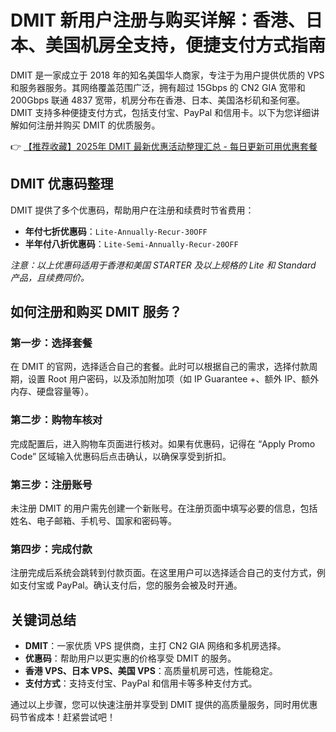 # DMIT 新用户注册与购买详解：香港、日本、美国机房全支持，便捷支付方式指南

DMIT 是一家成立于 2018 年的知名美国华人商家，专注于为用户提供优质的 VPS 和服务器服务。其网络覆盖范围广泛，拥有超过 15Gbps 的 CN2 GIA 宽带和 200Gbps 联通 4837 宽带，机房分布在香港、日本、美国洛杉矶和圣何塞。DMIT 支持多种便捷支付方式，包括支付宝、PayPal 和信用卡。以下为您详细讲解如何注册并购买 DMIT 的优质服务。

👉 [【推荐收藏】2025年 DMIT 最新优惠活动整理汇总 - 每日更新可用优惠套餐](https://bit.ly/dmit_coupon)

## DMIT 优惠码整理

DMIT 提供了多个优惠码，帮助用户在注册和续费时节省费用：

- **年付七折优惠码**：`Lite-Annually-Recur-30OFF`
- **半年付八折优惠码**：`Lite-Semi-Annually-Recur-20OFF`

*注意：以上优惠码适用于香港和美国 STARTER 及以上规格的 Lite 和 Standard 产品，且续费同价。*

## 如何注册和购买 DMIT 服务？

### 第一步：选择套餐

在 DMIT 的官网，选择适合自己的套餐。此时可以根据自己的需求，选择付款周期，设置 Root 用户密码，以及添加附加项（如 IP Guarantee +、额外 IP、额外内存、硬盘容量等）。

### 第二步：购物车核对

完成配置后，进入购物车页面进行核对。如果有优惠码，记得在 “Apply Promo Code” 区域输入优惠码后点击确认，以确保享受到折扣。

### 第三步：注册账号

未注册 DMIT 的用户需先创建一个新账号。在注册页面中填写必要的信息，包括姓名、电子邮箱、手机号、国家和密码等。

### 第四步：完成付款

注册完成后系统会跳转到付款页面。在这里用户可以选择适合自己的支付方式，例如支付宝或 PayPal。确认支付后，您的服务会被及时开通。

## 关键词总结

- **DMIT**：一家优质 VPS 提供商，主打 CN2 GIA 网络和多机房选择。
- **优惠码**：帮助用户以更实惠的价格享受 DMIT 的服务。
- **香港 VPS、日本 VPS、美国 VPS**：高质量机房可选，性能稳定。
- **支付方式**：支持支付宝、PayPal 和信用卡等多种支付方式。

通过以上步骤，您可以快速注册并享受到 DMIT 提供的高质量服务，同时用优惠码节省成本！赶紧尝试吧！